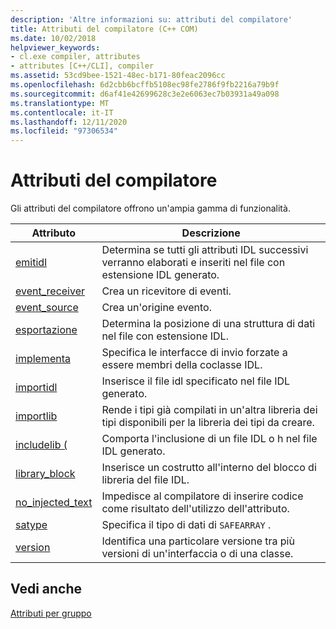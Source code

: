```yaml
---
description: 'Altre informazioni su: attributi del compilatore'
title: Attributi del compilatore (C++ COM)
ms.date: 10/02/2018
helpviewer_keywords:
- cl.exe compiler, attributes
- attributes [C++/CLI], compiler
ms.assetid: 53cd9bee-1521-48ec-b171-80feac2096cc
ms.openlocfilehash: 6d2cbb6bcffb5108ec98fe2786f9fb2216a79b9f
ms.sourcegitcommit: d6af41e42699628c3e2e6063ec7b03931a49a098
ms.translationtype: MT
ms.contentlocale: it-IT
ms.lasthandoff: 12/11/2020
ms.locfileid: "97306534"
---
```

# <a name="compiler-attributes"></a>Attributi del compilatore

Gli attributi del compilatore offrono un'ampia gamma di funzionalità.

|Attributo|Descrizione|
|---------------|-----------------|
|[emitidl](emitidl.md)|Determina se tutti gli attributi IDL successivi verranno elaborati e inseriti nel file con estensione IDL generato.|
|[event_receiver](event-receiver.md)|Crea un ricevitore di eventi.|
|[event_source](event-source.md)|Crea un'origine evento.|
|[esportazione](export.md)|Determina la posizione di una struttura di dati nel file con estensione IDL.|
|[implementa](implements-cpp.md)|Specifica le interfacce di invio forzate a essere membri della coclasse IDL.|
|[importidl](importidl.md)|Inserisce il file idl specificato nel file IDL generato.|
|[importlib](importlib.md)|Rende i tipi già compilati in un'altra libreria dei tipi disponibili per la libreria dei tipi da creare.|
|[includelib (](includelib-cpp.md)|Comporta l'inclusione di un file IDL o h nel file IDL generato.|
|[library_block](library-block.md)|Inserisce un costrutto all'interno del blocco di libreria del file IDL.|
|[no_injected_text](no-injected-text.md)|Impedisce al compilatore di inserire codice come risultato dell'utilizzo dell'attributo.|
|[satype](satype.md)|Specifica il tipo di dati di `SAFEARRAY` .|
|[version](version-cpp.md)|Identifica una particolare versione tra più versioni di un'interfaccia o di una classe.|

## <a name="see-also"></a>Vedi anche

[Attributi per gruppo](attributes-by-group.md)
